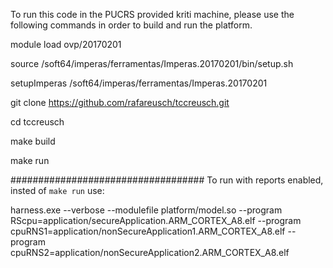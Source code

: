To run this code in the PUCRS provided kriti machine, please use the following commands in order to build and run the platform.

module load ovp/20170201

source /soft64/imperas/ferramentas/Imperas.20170201/bin/setup.sh

setupImperas /soft64/imperas/ferramentas/Imperas.20170201

git clone https://github.com/rafareusch/tccreusch.git

cd tccreusch

make build

make run


###################################
To run with reports enabled, insted of `make run` use:

harness.exe --verbose --modulefile platform/model.so --program RScpu=application/secureApplication.ARM_CORTEX_A8.elf  --program cpuRNS1=application/nonSecureApplication1.ARM_CORTEX_A8.elf  --program cpuRNS2=application/nonSecureApplication2.ARM_CORTEX_A8.elf





